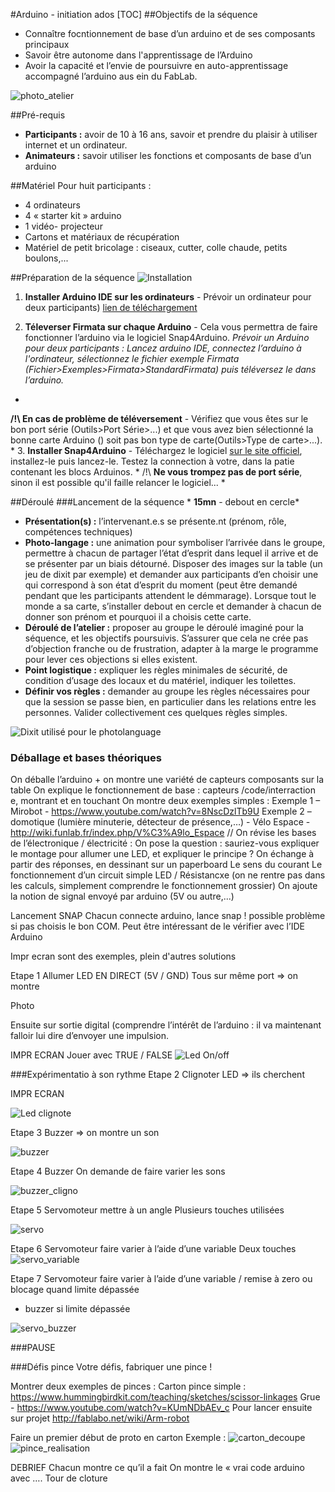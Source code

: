 #Arduino - initiation ados
[TOC]
##Objectifs de la séquence
- Connaître focntionnement de base d’un arduino et de ses composants principaux
- Savoir être autonome dans l'apprentissage de l’Arduino
- Avoir la capacité et l’envie de poursuivre en auto-apprentissage accompagné l’arduino aus ein du FabLab.

![photo_atelier](http://wiki.funlab.fr/images/thumb/c/c1/Ados_arduino_3.jpg/800px-Ados_arduino_3.jpg)

##Pré-requis
- **Participants :** avoir de 10 à 16 ans, savoir et prendre du plaisir à utiliser internet et un ordinateur.
- **Animateurs :** savoir utiliser les fonctions et composants de base d’un arduino


##Matériel
Pour huit participants : 
- 4 ordinateurs
- 4 « starter kit » arduino
- 1 vidéo- projecteur
- Cartons et matériaux de récupération
- Matériel de petit bricolage : ciseaux, cutter, colle chaude, petits boulons,...

##Préparation de la séquence
![Installation](https://pbs.twimg.com/media/DLjO6UWUIAEwslf.jpg)

1. **Installer Arduino IDE sur les ordinateurs** - Prévoir un ordinateur pour deux participants) [lien de téléchargement](https://www.arduino.cc/en/Main/Software#) 

2. **Téleverser Firmata sur chaque Arduino** - Cela vous  permettra de faire fonctionner l’arduino via le logiciel Snap4Arduino. *Prévoir un Arduino pour deux participants : Lancez arduino IDE, connectez l’arduino à l'ordinateur, sélectionnez le fichier exemple Firmata (Fichier>Exemples>Firmata>StandardFirmata) puis téléversez le dans l’arduino.* 
*
**/!\ En cas de problème de téléversement** - Vérifiez que vous êtes sur le bon port série (Outils>Port Série>...) et que vous avez bien sélectionné la bonne carte Arduino () soit pas bon type de carte(Outils>Type de carte>...).
*
3. **Installer Snap4Arduino** - Téléchargez le logiciel [sur le site officiel](http://snap4arduino.rocks/), installez-le puis lancez-le. Testez la connection à votre, dans la patie contenant les blocs Arduinos. *
/!\ **Ne vous trompez pas de port série**, sinon il est possible qu'il faille relancer le logiciel...
*


##Déroulé
###Lancement de la séquence
*
**15mn** - debout en cercle*
 - **Présentation(s) :** l’intervenant.e.s se présente.nt (prénom, rôle, compétences techniques)
 - **Photo-langage :** une animation pour symboliser l’arrivée dans le groupe, permettre à chacun de partager l’état d’esprit dans lequel il arrive et de se présenter par un biais détourné. Disposer des images sur la table (un jeu de dixit par exemple) et demander aux participants d’en choisir une qui correspond à son état d’esprit du moment (peut être demandé pendant que les participants attendent le démmarage). Lorsque tout le monde a sa carte, s’installer debout en cercle et demander à chacun de donner son prénom et pourquoi il a choisis cette carte.
 - **Déroulé de l’atelier :** proposer au groupe le déroulé imaginé pour la séquence, et les objectifs poursuivis. S’assurer que cela ne crée pas d’objection franche ou de frustration, adapter à la marge le programme pour lever ces objections si elles existent.
 - **Point logistique :** expliquer les règles minimales de sécurité, de condition d’usage des locaux et du matériel, indiquer les toilettes.
 - **Définir vos règles :** demander au groupe les règles nécessaires pour que la session se passe bien, en particulier dans les relations entre les personnes. Valider collectivement ces quelques règles simples.

![Dixit utilisé pour le photolanguage](http://wiki.funlab.fr/images/thumb/4/41/20171024_123208.jpg/800px-20171024_123208.jpg)

### Déballage et bases théoriques
On déballe l’arduino + on montre une variété de capteurs composants sur la table
On explique le fonctionnement de base : capteurs /code/interraction e, montrant et en touchant
On montre deux exemples simples : 
Exemple 1 – Mirobot - https://www.youtube.com/watch?v=8NscDzlTb9U 
Exemple 2 – domotique (lumière minuterie, détecteur de présence,…) - Vélo Espace - http://wiki.funlab.fr/index.php/V%C3%A9lo_Espace  //
On révise les bases de l’électronique / électricité : 
On pose la question : sauriez-vous expliquer le montage pour allumer une LED, et expliquer le principe ?
On échange à partir des réponses, en dessinant sur un paperboard
Le sens du courant
Le fonctionnement d’un circuit simple LED / Résistancxe (on ne rentre pas dans les calculs, simplement comprendre le fonctionnement grossier)
On ajoute la notion de signal envoyé par arduino (5V ou autre,...)


Lancement SNAP
Chacun connecte arduino, lance snap
! possible problème si pas choisis le bon COM. Peut être intéressant de le vérifier avec l’IDE Arduino

Impr ecran sont des exemples, plein d'autres solutions

Etape 1 
Allumer LED EN DIRECT (5V / GND)
Tous sur même port => on montre

Photo

Ensuite sur sortie digital (comprendre l’intérêt de l’arduino : il va maintenant falloir lui dire d’envoyer une impulsion.

IMPR ECRAN 
Jouer avec TRUE / FALSE
![Led On/off](http://wiki.funlab.fr/images/4/4a/1.png)

###Expérimentatio à son rythme
Etape 2
Clignoter LED
=> ils cherchent

IMPR ECRAN

![Led clignote](http://wiki.funlab.fr/images/f/fb/2.png)

Etape 3 
Buzzer
=> on montre un son

![buzzer](http://wiki.funlab.fr/images/1/10/3.png)

Etape 4
Buzzer
On demande de faire varier les sons

![buzzer_cligno](http://wiki.funlab.fr/images/0/09/4.png)

Etape 5
Servomoteur mettre à un angle
Plusieurs touches utilisées

![servo](http://wiki.funlab.fr/images/8/82/5.png)


Etape 6
Servomoteur faire varier à l’aide d’une variable
Deux touches
![servo_variable](http://wiki.funlab.fr/images/f/f1/6.png)

Etape 7
Servomoteur faire varier à l’aide d’une variable / remise à zero ou blocage quand limite dépassée
+ buzzer si limite dépassée

![servo_buzzer](http://wiki.funlab.fr/images/9/9e/7.png)



###PAUSE

###Défis pince
Votre défis, fabriquer une pince !

Montrer deux exemples de pinces : 
Carton pince simple : https://www.hummingbirdkit.com/teaching/sketches/scissor-linkages 
Grue - https://www.youtube.com/watch?v=KUmNDbAEv_c 
Pour lancer ensuite sur projet http://fablabo.net/wiki/Arm-robot 

Faire un premier début de proto en carton
Exemple : 
![carton_decoupe](http://wiki.funlab.fr/images/thumb/e/ea/Ados_arduino2.jpg/800px-Ados_arduino2.jpg)
![pince_realisation](http://wiki.funlab.fr/images/thumb/6/6b/Arduino_ados1.jpg/800px-Arduino_ados1.jpg)



DEBRIEF 
Chacun montre ce qu’il a fait
On montre le « vrai code arduino avec ….
Tour de cloture
